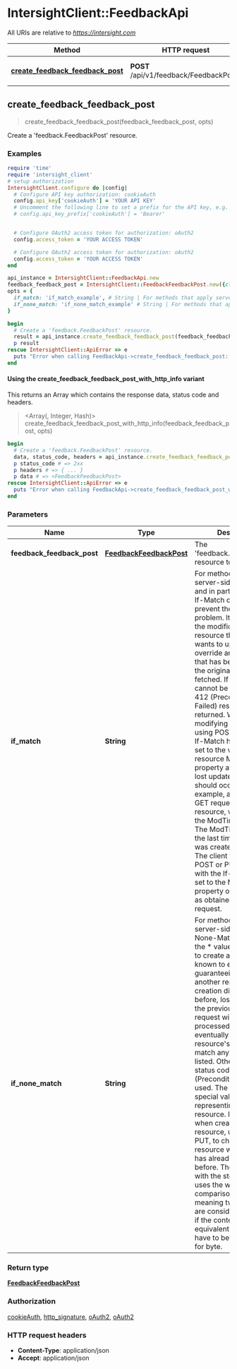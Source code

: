 # IntersightClient::FeedbackApi

All URIs are relative to *https://intersight.com*

| Method | HTTP request | Description |
| ------ | ------------ | ----------- |
| [**create_feedback_feedback_post**](FeedbackApi.md#create_feedback_feedback_post) | **POST** /api/v1/feedback/FeedbackPosts | Create a &#39;feedback.FeedbackPost&#39; resource. |


## create_feedback_feedback_post

> <FeedbackFeedbackPost> create_feedback_feedback_post(feedback_feedback_post, opts)

Create a 'feedback.FeedbackPost' resource.

### Examples

```ruby
require 'time'
require 'intersight_client'
# setup authorization
IntersightClient.configure do |config|
  # Configure API key authorization: cookieAuth
  config.api_key['cookieAuth'] = 'YOUR API KEY'
  # Uncomment the following line to set a prefix for the API key, e.g. 'Bearer' (defaults to nil)
  # config.api_key_prefix['cookieAuth'] = 'Bearer'


  # Configure OAuth2 access token for authorization: oAuth2
  config.access_token = 'YOUR ACCESS TOKEN'

  # Configure OAuth2 access token for authorization: oAuth2
  config.access_token = 'YOUR ACCESS TOKEN'
end

api_instance = IntersightClient::FeedbackApi.new
feedback_feedback_post = IntersightClient::FeedbackFeedbackPost.new({class_id: 'feedback.FeedbackPost', object_type: 'feedback.FeedbackPost'}) # FeedbackFeedbackPost | The 'feedback.FeedbackPost' resource to create.
opts = {
  if_match: 'if_match_example', # String | For methods that apply server-side changes, and in particular for PUT, If-Match can be used to prevent the lost update problem. It can check if the modification of a resource that the user wants to upload will not override another change that has been done since the original resource was fetched. If the request cannot be fulfilled, the 412 (Precondition Failed) response is returned. When modifying a resource using POST or PUT, the If-Match header must be set to the value of the resource ModTime property after which no lost update problem should occur. For example, a client send a GET request to obtain a resource, which includes the ModTime property. The ModTime indicates the last time the resource was created or modified. The client then sends a POST or PUT request with the If-Match header set to the ModTime property of the resource as obtained in the GET request.
  if_none_match: 'if_none_match_example' # String | For methods that apply server-side changes, If-None-Match used with the * value can be used to create a resource not known to exist, guaranteeing that another resource creation didn't happen before, losing the data of the previous put. The request will be processed only if the eventually existing resource's ETag doesn't match any of the values listed. Otherwise, the status code 412 (Precondition Failed) is used. The asterisk is a special value representing any resource. It is only useful when creating a resource, usually with PUT, to check if another resource with the identity has already been created before. The comparison with the stored ETag uses the weak comparison algorithm, meaning two resources are considered identical if the content is equivalent - they don't have to be identical byte for byte.
}

begin
  # Create a 'feedback.FeedbackPost' resource.
  result = api_instance.create_feedback_feedback_post(feedback_feedback_post, opts)
  p result
rescue IntersightClient::ApiError => e
  puts "Error when calling FeedbackApi->create_feedback_feedback_post: #{e}"
end
```

#### Using the create_feedback_feedback_post_with_http_info variant

This returns an Array which contains the response data, status code and headers.

> <Array(<FeedbackFeedbackPost>, Integer, Hash)> create_feedback_feedback_post_with_http_info(feedback_feedback_post, opts)

```ruby
begin
  # Create a 'feedback.FeedbackPost' resource.
  data, status_code, headers = api_instance.create_feedback_feedback_post_with_http_info(feedback_feedback_post, opts)
  p status_code # => 2xx
  p headers # => { ... }
  p data # => <FeedbackFeedbackPost>
rescue IntersightClient::ApiError => e
  puts "Error when calling FeedbackApi->create_feedback_feedback_post_with_http_info: #{e}"
end
```

### Parameters

| Name | Type | Description | Notes |
| ---- | ---- | ----------- | ----- |
| **feedback_feedback_post** | [**FeedbackFeedbackPost**](FeedbackFeedbackPost.md) | The &#39;feedback.FeedbackPost&#39; resource to create. |  |
| **if_match** | **String** | For methods that apply server-side changes, and in particular for PUT, If-Match can be used to prevent the lost update problem. It can check if the modification of a resource that the user wants to upload will not override another change that has been done since the original resource was fetched. If the request cannot be fulfilled, the 412 (Precondition Failed) response is returned. When modifying a resource using POST or PUT, the If-Match header must be set to the value of the resource ModTime property after which no lost update problem should occur. For example, a client send a GET request to obtain a resource, which includes the ModTime property. The ModTime indicates the last time the resource was created or modified. The client then sends a POST or PUT request with the If-Match header set to the ModTime property of the resource as obtained in the GET request. | [optional] |
| **if_none_match** | **String** | For methods that apply server-side changes, If-None-Match used with the * value can be used to create a resource not known to exist, guaranteeing that another resource creation didn&#39;t happen before, losing the data of the previous put. The request will be processed only if the eventually existing resource&#39;s ETag doesn&#39;t match any of the values listed. Otherwise, the status code 412 (Precondition Failed) is used. The asterisk is a special value representing any resource. It is only useful when creating a resource, usually with PUT, to check if another resource with the identity has already been created before. The comparison with the stored ETag uses the weak comparison algorithm, meaning two resources are considered identical if the content is equivalent - they don&#39;t have to be identical byte for byte. | [optional] |

### Return type

[**FeedbackFeedbackPost**](FeedbackFeedbackPost.md)

### Authorization

[cookieAuth](../README.md#cookieAuth), [http_signature](../README.md#http_signature), [oAuth2](../README.md#oAuth2), [oAuth2](../README.md#oAuth2)

### HTTP request headers

- **Content-Type**: application/json
- **Accept**: application/json

